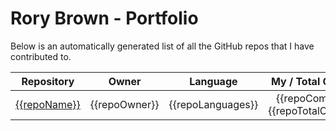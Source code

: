 # Rory Brown - Portfolio

Below is an automatically generated list of all the GitHub repos that I have contributed to.

| Repository | Owner | Language | My / Total Commits | My / Total Additions | My / Total Deletions |
|:----------:|:-----:|:--------:|:------------------:|:--------------------:|:--------------------:|
|[{{repoName}}]({{repoUrl}})|{{repoOwner}}|{{repoLanguages}}|{{repoCommits}} / {{repoTotalCommits}}|{{repoAdditions}} / {{repoTotalAdditions}}|{{repoDeletions}} / {{repoTotalDeletions}}|